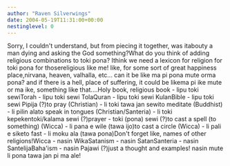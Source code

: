 ```yaml
---
author: "Raven Silverwings"
date: 2004-05-19T11:31:00+00:00
nestinglevel: 0
---
```

Sorry, I couldn't understand, but from piecing it together, was itabouty a man dying and asking the God something?What do you think of adding religious combinations to toki pona? Ithink we need a lexicon for religion for toki pona for thosereligious like me! like, for some sort of great happiness place,nirvana, heaven, valhalla, etc... can it be like ma pi pona mute orma pona? and if there is a hell, place of suffering, it could be likema pi ike mute or ma ike, something like that....Holy book, religious book - lipu toki sewiTorah - lipu toki sewi TolaQuran - lipu toki sewi KulanBible - lipu toki sewi Pipija (?)to pray (Christian) - li toki tawa jan sewito meditate (Buddhist) - li pilin alato speak in tongues (Christian/Santeria) - li toki kepekentoki/kalama sewi (?)prayer - toki (pona) sewi (?)to cast a spell (to something) (Wicca) - li pana e wile (tawa ijo)to cast a circle (Wicca) - li pali e siketo fast - li moku ala (tawa pona)Don't forget like, names of other religions!Wicca - nasin WikaSatanism - nasin SatanSanteria - nasin SantelijaBaha'ism - nasin Pajawi (?)just a thought and examples! nasin mute li pona tawa jan pi ma ale!
